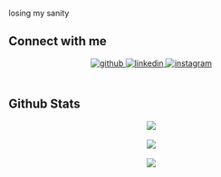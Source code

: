   
losing my sanity
<br/>  


## Connect with me  
<div align="center">
<a href="https://github.com/DerylFeyza" target="_blank">
<img src=https://img.shields.io/badge/github-%2324292e.svg?&style=for-the-badge&logo=github&logoColor=white alt=github style="margin-bottom: 5px;" />
</a>
<a href="https://linkedin.com/in/deryl-feyza-091a11296" target="_blank">
<img src=https://img.shields.io/badge/linkedin-%231E77B5.svg?&style=for-the-badge&logo=linkedin&logoColor=white alt=linkedin style="margin-bottom: 5px;" />
</a>
<a href="https://instagram.com/derylfeyza" target="_blank">
<img src=https://img.shields.io/badge/instagram-%23000000.svg?&style=for-the-badge&logo=instagram&logoColor=white alt=instagram style="margin-bottom: 5px;" />
</a>  
</div>  
  

<br/>  


## Github Stats  
<div align="center"><img src="https://github-readme-stats.vercel.app/api?username=DerylFeyza&show_icons=true&count_private=true&hide_border=true" align="center" /></div>  

<br/>  

<div align="center"><img src="[[https://spotify-github-profile.vercel.app/api/view.svg?uid=k1qns99m9x1wwrrn1d2glwuq0&redirect=true][https://spotify-github-profile.vercel.app/api/view.svg?uid=k1qns99m9x1wwrrn1d2glwuq0&cover_image=true&theme=default&show_offline=true&background_color=121212&interchange=true&bar_color_cover=false" /></div>  

<br/>  

<div align="center">
<img src="https://komarev.com/ghpvc/?username=DerylFeyza&&style=flat-square" align="center" />
</div>  

<br />

